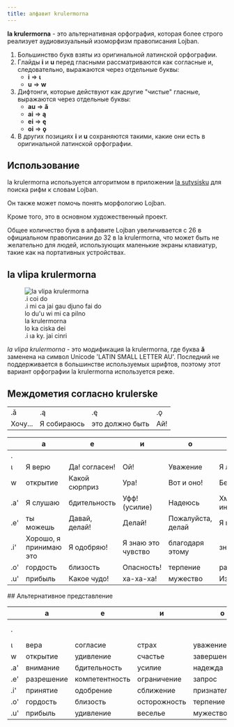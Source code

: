 ```yaml
---
title: алфавит krulermorna
---
```


**la krulermorna** - это альтернативная орфография, которая более строго реализует аудиовизуальный изоморфизм правописания Lojban.

1. Большинство букв взяты из оригинальной латинской орфографии.
2. Глайды **i** и **u** перед гласными рассматриваются как согласные и, следовательно, выражаются через отдельные буквы:
    * **i** => **ɩ**
    * **u** => **w**
3. Дифтонги, которые действуют как другие "чистые" гласные, выражаются через отдельные буквы:
    * **au** => **ǎ**
    * **ai** => **ą**
    * **ei** => **ę**
    * **oi** => **ǫ**
4. В других позициях **i** и **u** сохраняются такими, какие они есть в оригинальной латинской орфографии.

## Использование

la krulermorna используется алгоритмом в приложении [la sutysisku](https://la-lojban.github.io/sutysisku/en/ "la sutysisku") для поиска рифм к словам Lojban.

Он также может помочь понять морфологию Lojban.

Кроме того, это в основном художественный проект.

Общее количество букв в алфавите Lojban увеличивается с 26 в официальном правописании до 32 в la krulermorna, что может быть не желательно для людей, использующих маленькие экраны клавиатур, такие как на портативных устройствах.

## la vlipa krulermorna

<figure class="wide">
	<img src="https://github.com/La-Lojban/suho-pixra-pe-la-jbotcan/blob/master/320px-la_vlipa_krulermorna.png?raw=true" alt="la vlipa krulermorna">
	<figcaption>
	.i coi do<br/>.i mi ca jai gau djuno fai do<br/>lo du'u wi mi ca pilno<br/>la krulermorna<br/>lo ka ciska dei<br/>.i ɩa ky. jai cinri
	</figcaption>
</figure>

_la vlipa krulermorna_ - это модификация la krulermorna, где буква **ǎ** заменена на символ Unicode 'LATIN SMALL LETTER AU'. Последний не поддерживается в большинстве используемых шрифтов, поэтому этот вариант орфографии la krulermorna используется реже.

## Междометия согласно krulerske

|          |           |              |        |
| -------- | --------- | ------------ | ------ |
| .ǎ       | .ą        | .ę           | .ǫ     |
| Хочу...  | Я собираюсь | это должно быть | Ай\! |

<div class="first_col">

|     | а               | е                | и                   | о             | у               |
| --- | --------------- | ---------------- | ------------------- | ------------- | --------------- |
| .   |                 |                  |                     |               |                 |
| ɩ   | Я верю         | Да\! согласен\!   | Ой\!                | Уважение      | Я люблю это     |
| w   | открытие       | Какой сюрприз    | Ура\!               | Вот и оно\!   | Бедняжка        |
| .a' | Я слушаю       | бдительность     | Уфф\! (усилие)      | Надеюсь       | Хм, интересно... |
| .e' | ты можешь      | Давай, делай\!   | Делай\!             | Пожалуйста, делай | Я предлагаю |
| .i' | Хорошо, я принимаю это | Я одобряю\! | Я знаю это чувство | благодаря этому | знакомство |
| .o' | гордость       | близость         | Опасность\!         | терпение      | расслабление    |
| .u' | прибыль        | Какое чудо\!    | ха-ха-ха\!          | мужество      | Извините\!      |

</div>
## Альтернативное представление

<div class="first_col">

|     | а          | е          | и            | о            | у           | ǎ      | ą      | ę          | ǫ              |
| --- | ---------- | ---------- | ------------ | ------------ | ----------- | ------ | ------ | ---------- | -------------- |
| .   |            |            |              |              |             | желание | намерение | обязательство | жалоба/боль     |
| ɩ   | вера       | согласие   | страх        | уважение     | любовь      |        |        |            |                |
| w   | открытие   | удивление  | счастье      | завершение  | жалость     |        |        |            |                |
| .a' | внимание   | бдительность | усилие      | надежда      | интерес     |        |        |            |                |
| .e' | разрешение | компетентность | ограничение | запрос      | предложение |        |        |            |                |
| .i' | принятие   | одобрение  | сближение    | признательность | знакомство |        |        |            |                |
| .o' | гордость   | близость   | осторожность | терпение    | расслабление |        |        |            |                |
| .u' | прибыль    | удивление  | веселье      | мужество    | раскаяние  |        |        |            |                |

</div>